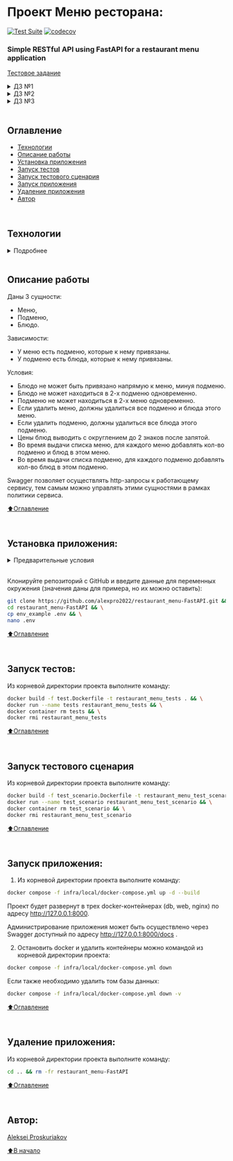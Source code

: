 # Проект Меню ресторана:
[![Test Suite](https://github.com/alexpro2022/restaurant_menu-FastAPI/actions/workflows/main.yml/badge.svg)](https://github.com/alexpro2022/restaurant_menu-FastAPI/actions/workflows/main.yml)
[![codecov](https://codecov.io/gh/alexpro2022/restaurant_menu-FastAPI/branch/main/graph/badge.svg?token=iGgRPVwiiZ)](https://codecov.io/gh/alexpro2022/restaurant_menu-FastAPI)

### Simple RESTful API using FastAPI for a restaurant menu application

[Тестовое задание](https://ylab.zenclass.ru/student/courses/3befc192-e777-4736-8325-4cd8d28c4f07/tasks/b97560d4-4130-478e-ae3a-b98b2e896a38)

<details><summary>ДЗ №1</summary>
<h1></h1>
☑ Написать проект на FastAPI с использованием PostgreSQL в качестве БД.

☑ В проекте следует реализовать REST API по работе с меню ресторана, все CRUD операции.
<h1></h1>
</details>

<details><summary>ДЗ №2</summary>
<h1></h1>
☑ В этом домашнем задании надо написать тесты для ранее разработанных ендпоинтов вашего API после вебинара №1.

☑ Обернуть программные компоненты в контейнеры. Контейнеры должны запускаться по одной команде “docker-compose up -d” или той которая описана вами в readme.md.

☑ Образы для Docker:
  - (API) 	python:3.10-slim
  - (DB) 	postgres:15.1-alpine

☑ Написать CRUD тесты для ранее разработанного API с помощью библиотеки pytest.

☑ Подготовить отдельный контейнер для запуска тестов. Команду для запуска указать в README.md

☑ Реализовать тестовый сценарий «Проверка кол-ва блюд и подменю в меню» из Postman с помощью pytest

☑ Если FastAPI синхронное - тесты синхронные, Если асинхронное - тесты асинхронные
<!--☐ Реализовать вывод количества подменю  и блюд для Меню через один (сложный) ORM запрос.-->
<h1></h1>
</details>

<details><summary>ДЗ №3</summary>
<h1></h1>
☑ Вынести бизнес логику и запросы в БД в отдельные слои приложения.

☐ Добавить кэширование запросов к API  с использованием Redis. Не забыть про инвалидацию кэша.

☑ Добавить pre-commit хуки в проект. Файл yaml будет прикреплен к ДЗ.

☑ Покрыть проект type hints (тайпхинтами)

☐ Описать ручки API в соответствий c OpenAPI

☐ Реализовать в тестах аналог Django reverse() для FastAPI

**Требования:**
  - Код должен проходить все линтеры.
  - Код должен соответствовать принципам SOLID, DRY, KISS.
  - Проект должен запускаться по одной команде (докер).
  - Проект должен проходить все Postman тесты (коллекция с Вебинара №1).
  - Тесты написанные вами после Вебинара №2, должны быть актуальны, запускать и успешно проходить

**Дополнительно:**

Контейнеры с проектом и с тестами запускаются разными командами.

<h1></h1>
</details>

<br>

## Оглавление
- [Технологии](#технологии)
- [Описание работы](#описание-работы)
- [Установка приложения](#установка-приложения)
- [Запуск тестов](#запуск-тестов)
- [Запуск тестового сценария](#запуск-тестового-сценария)
- [Запуск приложения](#запуск-приложения)
- [Удаление приложения](#удаление-приложения)
- [Автор](#автор)

<br>

## Технологии
<details><summary>Подробнее</summary><br>

[![Python](https://img.shields.io/badge/python-3.10%20%7C%203.11-blue?logo=python)](https://www.python.org/)
[![FastAPI](https://img.shields.io/badge/-FastAPI-464646?logo=fastapi)](https://fastapi.tiangolo.com/)
[![Pydantic](https://img.shields.io/badge/-Pydantic-464646?logo=Pydantic)](https://docs.pydantic.dev/)
[![PostgreSQL](https://img.shields.io/badge/-PostgreSQL-464646?logo=PostgreSQL)](https://www.postgresql.org/)
[![asyncpg](https://img.shields.io/badge/-asyncpg-464646?logo=PostgreSQL)](https://pypi.org/project/asyncpg/)
[![SQLAlchemy](https://img.shields.io/badge/SQLAlchemy-v2.0-blue?logo=sqlalchemy)](https://www.sqlalchemy.org/)
[![Alembic](https://img.shields.io/badge/-Alembic-464646?logo=alembic)](https://alembic.sqlalchemy.org/en/latest/)
[![Uvicorn](https://img.shields.io/badge/-Uvicorn-464646?logo=Uvicorn)](https://www.uvicorn.org/)
[![docker_compose](https://img.shields.io/badge/-Docker%20Compose-464646?logo=docker)](https://docs.docker.com/compose/)
[![Nginx](https://img.shields.io/badge/-NGINX-464646?logo=NGINX)](https://nginx.org/ru/)
[![Pytest](https://img.shields.io/badge/-Pytest-464646?logo=Pytest)](https://docs.pytest.org/en/latest/)
[![Pytest-asyncio](https://img.shields.io/badge/-Pytest--asyncio-464646?logo=Pytest-asyncio)](https://pypi.org/project/pytest-asyncio/)

[⬆️Оглавление](#оглавление)

</details>

<br>

## Описание работы

Даны 3 сущности:
  - Меню,
  - Подменю,
  - Блюдо.

Зависимости:
  - У меню есть подменю, которые к нему привязаны.
  - У подменю есть блюда, которые к нему привязаны.

Условия:
  - Блюдо не может быть привязано напрямую к меню, минуя подменю.
  - Блюдо не может находиться в 2-х подменю одновременно.
  - Подменю не может находиться в 2-х меню одновременно.
  - Если удалить меню, должны удалиться все подменю и блюда этого меню.
  - Если удалить подменю, должны удалиться все блюда этого подменю.
  - Цены блюд выводить с округлением до 2 знаков после запятой.
  - Во время выдачи списка меню, для каждого меню добавлять кол-во подменю и блюд в этом меню.
  - Во время выдачи списка подменю, для каждого подменю добавлять кол-во блюд в этом подменю.

Swagger позволяет осуществлять http-запросы к работающему сервису, тем самым можно управлять этими сущностями в рамках политики сервиса.

[⬆️Оглавление](#оглавление)

<br>

## Установка приложения:

<details><summary>Предварительные условия</summary>

Предполагается, что пользователь установил [Docker](https://docs.docker.com/engine/install/) и [Docker Compose](https://docs.docker.com/compose/install/) на локальной машине. Проверить наличие можно выполнив команды:

```bash
docker --version && docker-compose --version
```
<h1></h1></details>

<!--details><summary>Локальный запуск</summary-->
<br>

Клонируйте репозиторий с GitHub и введите данные для переменных окружения (значения даны для примера, но их можно оставить):

```bash
git clone https://github.com/alexpro2022/restaurant_menu-FastAPI.git && \
cd restaurant_menu-FastAPI && \
cp env_example .env && \
nano .env
```

[⬆️Оглавление](#оглавление)

<br>

## Запуск тестов:

Из корневой директории проекта выполните команду:
```bash
docker build -f test.Dockerfile -t restaurant_menu_tests . && \
docker run --name tests restaurant_menu_tests && \
docker container rm tests && \
docker rmi restaurant_menu_tests
```

[⬆️Оглавление](#оглавление)

<br>

## Запуск тестового сценария

Из корневой директории проекта выполните команду:
```bash
docker build -f test_scenario.Dockerfile -t restaurant_menu_test_scenario . && \
docker run --name test_scenario restaurant_menu_test_scenario && \
docker container rm test_scenario && \
docker rmi restaurant_menu_test_scenario
```

[⬆️Оглавление](#оглавление)

<br>

## Запуск приложения:

1. Из корневой директории проекта выполните команду:
```bash
docker compose -f infra/local/docker-compose.yml up -d --build
```
Проект будет развернут в трех docker-контейнерах (db, web, nginx) по адресу http://127.0.0.1:8000.

Администрирование приложения может быть осуществлено через Swagger доступный по адресу http://127.0.0.1:8000/docs .

2. Остановить docker и удалить контейнеры можно командой из корневой директории проекта:
```bash
docker compose -f infra/local/docker-compose.yml down
```
Если также необходимо удалить том базы данных:
```bash
docker compose -f infra/local/docker-compose.yml down -v
```

[⬆️Оглавление](#оглавление)

<br>

## Удаление приложения:
Из корневой директории проекта выполните команду:
```bash
cd .. && rm -fr restaurant_menu-FastAPI
```

[⬆️Оглавление](#оглавление)

<br>

## Автор:
[Aleksei Proskuriakov](https://github.com/alexpro2022)

[⬆️В начало](#проект-меню-ресторана)
